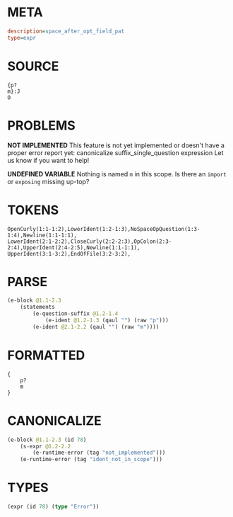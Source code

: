 # META
~~~ini
description=space_after_opt_field_pat
type=expr
~~~
# SOURCE
~~~roc
{p?
m}:J
O
~~~
# PROBLEMS
**NOT IMPLEMENTED**
This feature is not yet implemented or doesn't have a proper error report yet: canonicalize suffix_single_question expression
Let us know if you want to help!

**UNDEFINED VARIABLE**
Nothing is named `m` in this scope.
Is there an `import` or `exposing` missing up-top?

# TOKENS
~~~zig
OpenCurly(1:1-1:2),LowerIdent(1:2-1:3),NoSpaceOpQuestion(1:3-1:4),Newline(1:1-1:1),
LowerIdent(2:1-2:2),CloseCurly(2:2-2:3),OpColon(2:3-2:4),UpperIdent(2:4-2:5),Newline(1:1-1:1),
UpperIdent(3:1-3:2),EndOfFile(3:2-3:2),
~~~
# PARSE
~~~clojure
(e-block @1.1-2.3
	(statements
		(e-question-suffix @1.2-1.4
			(e-ident @1.2-1.3 (qaul "") (raw "p")))
		(e-ident @2.1-2.2 (qaul "") (raw "m"))))
~~~
# FORMATTED
~~~roc
{
	p?
	m
}
~~~
# CANONICALIZE
~~~clojure
(e-block @1.1-2.3 (id 78)
	(s-expr @1.2-2.2
		(e-runtime-error (tag "not_implemented")))
	(e-runtime-error (tag "ident_not_in_scope")))
~~~
# TYPES
~~~clojure
(expr (id 78) (type "Error"))
~~~

